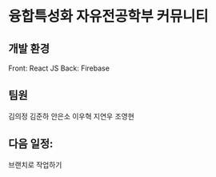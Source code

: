 # 융합특성화 자유전공학부 커뮤니티

## 개발 환경

Front: React JS
Back: Firebase

## 팀원

김의정
김준하
안은소
이우혁
지연우
조영현

## 다음 일정:
브랜치로 작업하기 
